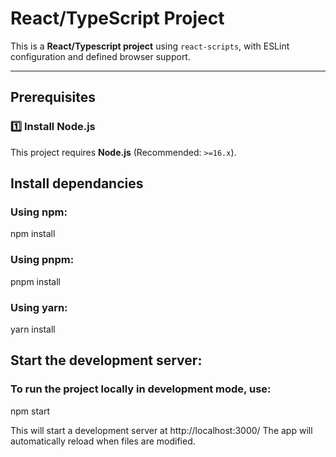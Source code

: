 # React/TypeScript Project

This is a **React/Typescript project** using `react-scripts`, with ESLint configuration and defined browser support.

---

## Prerequisites

### **1️⃣ Install Node.js**
This project requires **Node.js** (Recommended: `>=16.x`).

## Install dependancies

### Using npm:

npm install

### Using pnpm:

pnpm install

### Using yarn:

yarn install

## Start the development server:

### To run the project locally in development mode, use:

npm start

This will start a development server at http://localhost:3000/
The app will automatically reload when files are modified.








